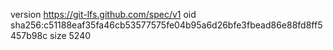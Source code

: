 version https://git-lfs.github.com/spec/v1
oid sha256:c51188eaf35fa46cb53577575fe04b95a6d26bfe3fbead86e88fd8ff5457b98c
size 5240
